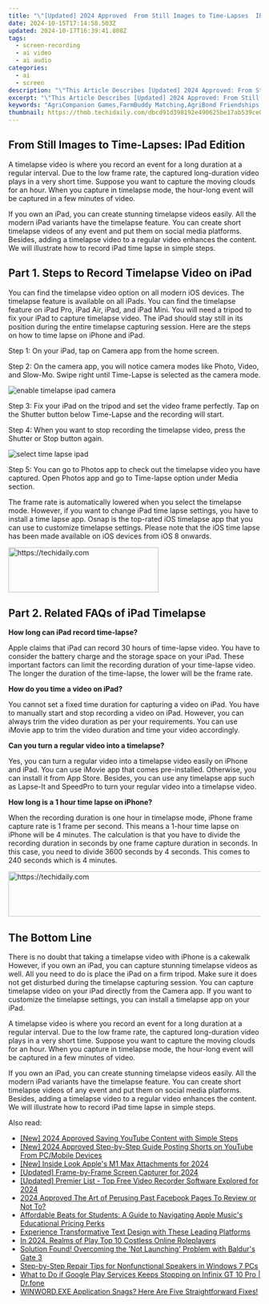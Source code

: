 ```yaml
---
title: "\"[Updated] 2024 Approved  From Still Images to Time-Lapses  IPad Edition\""
date: 2024-10-15T17:14:58.503Z
updated: 2024-10-17T16:39:41.808Z
tags: 
  - screen-recording
  - ai video
  - ai audio
categories: 
  - ai
  - screen
description: "\"This Article Describes [Updated] 2024 Approved: From Still Images to Time-Lapses: IPad Edition\""
excerpt: "\"This Article Describes [Updated] 2024 Approved: From Still Images to Time-Lapses: IPad Edition\""
keywords: "AgriCompanion Games,FarmBuddy Matching,AgriBond Friendships,CropPals Adventure,GameFarm Companions,PlantPlay Buddies,CropsConnect Gaming"
thumbnail: https://thmb.techidaily.com/dbcd91d398192e490625be17ab539ce0390575e1cb979a99a698fecfb5d28b74.jpg
---
```


## From Still Images to Time-Lapses: IPad Edition

A timelapse video is where you record an event for a long duration at a regular interval. Due to the low frame rate, the captured long-duration video plays in a very short time. Suppose you want to capture the moving clouds for an hour. When you capture in timelapse mode, the hour-long event will be captured in a few minutes of video.

If you own an iPad, you can create stunning timelapse videos easily. All the modern iPad variants have the timelapse feature. You can create short timelapse videos of any event and put them on social media platforms. Besides, adding a timelapse video to a regular video enhances the content. We will illustrate how to record iPad time lapse in simple steps.

## Part 1\. Steps to Record Timelapse Video on iPad

You can find the timelapse video option on all modern iOS devices. The timelapse feature is available on all iPads. You can find the timelapse feature on iPad Pro, iPad Air, iPad, and iPad Mini. You will need a tripod to fix your iPad to capture timelapse video. The iPad should stay still in its position during the entire timelapse capturing session. Here are the steps on how to time lapse on iPhone and iPad.

Step 1: On your iPad, tap on Camera app from the home screen.

Step 2: On the camera app, you will notice camera modes like Photo, Video, and Slow-Mo. Swipe right until Time-Lapse is selected as the camera mode.

![enable timelapse ipad camera](https://images.wondershare.com/filmora/article-images/enable-timelapse-on-ipad-camera.jpg)

Step 3: Fix your iPad on the tripod and set the video frame perfectly. Tap on the Shutter button below Time-Lapse and the recording will start.

Step 4: When you want to stop recording the timelapse video, press the Shutter or Stop button again.

![select time lapse ipad](https://images.wondershare.com/filmora/article-images/select-time-lapse-on-ipad.jpg)

Step 5: You can go to Photos app to check out the timelapse video you have captured. Open Photos app and go to Time-lapse option under Media section.

The frame rate is automatically lowered when you select the timelapse mode. However, if you want to change iPad time lapse settings, you have to install a time lapse app. Osnap is the top-rated iOS timelapse app that you can use to customize timelapse settings. Please note that the iOS time lapse has been made available on iOS devices from iOS 8 onwards.

<!-- affiliate ads begin -->
<a href="https://aligracehair.sjv.io/c/5597632/2115946/19272" target="_top" id="2115946">
  <img src="//a.impactradius-go.com/display-ad/19272-2115946" border="0" alt="https://techidaily.com" width="300" height="90"/>
</a>
<img height="0" width="0" src="https://aligracehair.sjv.io/i/5597632/2115946/19272" style="position:absolute;visibility:hidden;" border="0" />
<!-- affiliate ads end -->

## Part 2\. Related FAQs of iPad Timelapse

**How long can iPad record time-lapse?**

Apple claims that iPad can record 30 hours of time-lapse video. You have to consider the battery charge and the storage space on your iPad. These important factors can limit the recording duration of your time-lapse video. The longer the duration of the time-lapse, the lower will be the frame rate.

**How do you time a video on iPad?**

You cannot set a fixed time duration for capturing a video on iPad. You have to manually start and stop recording a video on iPad. However, you can always trim the video duration as per your requirements. You can use iMovie app to trim the video duration and time your video accordingly.

**Can you turn a regular video into a timelapse?**

Yes, you can turn a regular video into a timelapse video easily on iPhone and iPad. You can use iMovie app that comes pre-installed. Otherwise, you can install it from App Store. Besides, you can use any timelapse app such as Lapse-It and SpeedPro to turn your regular video into a timelapse video.

**How long is a 1 hour time lapse on iPhone?**

When the recording duration is one hour in timelapse mode, iPhone frame capture rate is 1 frame per second. This means a 1-hour time lapse on iPhone will be 4 minutes. The calculation is that you have to divide the recording duration in seconds by one frame capture duration in seconds. In this case, you need to divide 3600 seconds by 4 seconds. This comes to 240 seconds which is 4 minutes.

<!-- affiliate ads begin -->
<a href="https://ephamedtechinc.pxf.io/c/5597632/2136615/26400" target="_top" id="2136615">
  <img src="//a.impactradius-go.com/display-ad/26400-2136615" border="0" alt="https://techidaily.com" width="728" height="90"/>
</a>
<img height="0" width="0" src="https://ephamedtechinc.pxf.io/i/5597632/2136615/26400" style="position:absolute;visibility:hidden;" border="0" />
<!-- affiliate ads end -->

## The Bottom Line

There is no doubt that taking a timelapse video with iPhone is a cakewalk However, if you own an iPad, you can capture stunning timelapse videos as well. All you need to do is place the iPad on a firm tripod. Make sure it does not get disturbed during the timelapse capturing session. You can capture timelapse video on your iPad directly from the Camera app. If you want to customize the timelapse settings, you can install a timelapse app on your iPad.

A timelapse video is where you record an event for a long duration at a regular interval. Due to the low frame rate, the captured long-duration video plays in a very short time. Suppose you want to capture the moving clouds for an hour. When you capture in timelapse mode, the hour-long event will be captured in a few minutes of video.

If you own an iPad, you can create stunning timelapse videos easily. All the modern iPad variants have the timelapse feature. You can create short timelapse videos of any event and put them on social media platforms. Besides, adding a timelapse video to a regular video enhances the content. We will illustrate how to record iPad time lapse in simple steps.

<ins class="adsbygoogle"
      style="display:block"
      data-ad-client="ca-pub-7571918770474297"
      data-ad-slot="8358498916"
      data-ad-format="auto"
      data-full-width-responsive="true"></ins>

<span class="atpl-alsoreadstyle">Also read:</span>
<div><ul>
<li><a href="https://digital-screen-recording.techidaily.com/new-2024-approved-saving-youtube-content-with-simple-steps/"><u>[New] 2024 Approved Saving YouTube Content with Simple Steps</u></a></li>
<li><a href="https://youtube-docs.techidaily.com/024-approved-step-by-step-guide-posting-shorts-on-youtube-from-pcmobile-devices/"><u>[New] 2024 Approved Step-by-Step Guide Posting Shorts on YouTube From PC/Mobile Devices</u></a></li>
<li><a href="https://article-files.techidaily.com/new-inside-look-apples-m1-max-attachments-for-2024/"><u>[New] Inside Look Apple's M1 Max Attachments for 2024</u></a></li>
<li><a href="https://digital-screen-recording.techidaily.com/updated-frame-by-frame-screen-capturer-for-2024/"><u>[Updated] Frame-by-Frame Screen Capturer for 2024</u></a></li>
<li><a href="https://digital-screen-recording.techidaily.com/updated-premier-list-top-free-video-recorder-software-explored-for-2024/"><u>[Updated] Premier List - Top Free Video Recorder Software Explored for 2024</u></a></li>
<li><a href="https://fox-links.techidaily.com/2024-approved-the-art-of-perusing-past-facebook-pages-to-review-or-not-to/"><u>2024 Approved The Art of Perusing Past Facebook Pages To Review or Not To?</u></a></li>
<li><a href="https://technical-tips.techidaily.com/affordable-beats-for-students-a-guide-to-navigating-apple-musics-educational-pricing-perks/"><u>Affordable Beats for Students: A Guide to Navigating Apple Music's Educational Pricing Perks</u></a></li>
<li><a href="https://extra-information.techidaily.com/experience-transformative-text-design-with-these-leading-platforms/"><u>Experience Transformative Text Design with These Leading Platforms</u></a></li>
<li><a href="https://digital-screen-recording.techidaily.com/in-2024-realms-of-play-top-10-costless-online-roleplayers/"><u>In 2024, Realms of Play Top 10 Costless Online Roleplayers</u></a></li>
<li><a href="https://vp-tips.techidaily.com/solution-found-overcoming-the-not-launching-problem-with-baldurs-gate-3/"><u>Solution Found! Overcoming the 'Not Launching' Problem with Baldur's Gate 3</u></a></li>
<li><a href="https://sound-issues.techidaily.com/step-by-step-repair-tips-for-nonfunctional-speakers-in-windows-7-pcs/"><u>Step-by-Step Repair Tips for Nonfunctional Speakers in Windows 7 PCs</u></a></li>
<li><a href="https://howto.techidaily.com/what-to-do-if-google-play-services-keeps-stopping-on-infinix-gt-10-pro-drfone-by-drfone-fix-android-problems-fix-android-problems/"><u>What to Do if Google Play Services Keeps Stopping on Infinix GT 10 Pro | Dr.fone</u></a></li>
<li><a href="https://win-answers.techidaily.com/1723007979739-winwordexe-application-snags-here-are-five-straightforward-fixes/"><u>WINWORD.EXE Application Snags? Here Are Five Straightforward Fixes!</u></a></li>
</ul></div>

